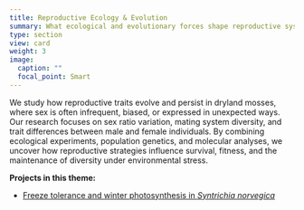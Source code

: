 ```yaml
---
title: Reproductive Ecology & Evolution
summary: What ecological and evolutionary forces shape reproductive systems in mosses?
type: section
view: card
weight: 3
image:
  caption: ""
  focal_point: Smart
---
```


We study how reproductive traits evolve and persist in dryland mosses, where sex is often infrequent, biased, or expressed in unexpected ways. Our research focuses on sex ratio variation, mating system diversity, and trait differences between male and female individuals. By combining ecological experiments, population genetics, and molecular analyses, we uncover how reproductive strategies influence survival, fitness, and the maintenance of diversity under environmental stress.


**Projects in this theme:**

- [Freeze tolerance and winter photosynthesis in *Syntrichia norvegica*](/allprojects/freeze-tolerance/)
